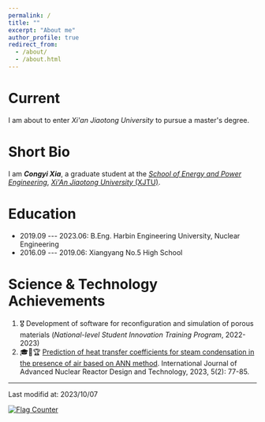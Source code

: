 ```yaml
---
permalink: /
title: ""
excerpt: "About me"
author_profile: true
redirect_from: 
  - /about/
  - /about.html
---
```


Current
===

I am about to enter *Xi'an Jiaotong University* to pursue a master's degree.


Short Bio
===

I am ***Congyi Xia***, a graduate student at the [*School of Energy and Power Engineering*](http://epe.xjtu.edu.cn/), [*Xi'An Jiaotong University* (XJTU)](http://www.xjtu.edu.cn/).


Education
===

* 2019.09 --- 2023.06: B.Eng. Harbin Engineering University, Nuclear Engineering
* 2016.09 --- 2019.06: Xiangyang No.5 High School


Science & Technology Achievements
===

1. 🎖️ Development of software for reconfiguration and simulation of porous materials (*National-level Student Innovation Training Program*, 2022-2023)
2. 🎓🏅🏆 [Prediction of heat transfer coefficients for steam condensation in the presence of air based on ANN method](https://doi.org/10.1016/j.jandt.2023.07.001). International Journal of Advanced Nuclear Reactor Design and Technology, 2023, 5(2): 77-85.

---

Last modifid at: 2023/10/07

<a href="https://info.flagcounter.com/xPz9"><img src="https://s01.flagcounter.com/map/xPz9/size_s/txt_000000/border_CCCCCC/pageviews_0/viewers_0/flags_0/" alt="Flag Counter" border="0"></a>
